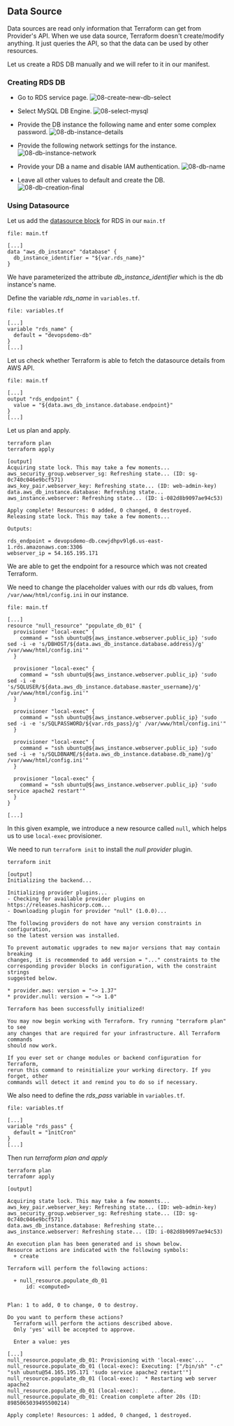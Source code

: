 ## Data Source

Data sources are read only information that Terraform can get from Provider's API. When we use data source, Terraform doesn't create/modify anything. It just queries the API, so that the data can be used by other resources.

Let us create a RDS DB manually and we will refer to it in our manifest.

### Creating RDS DB

  * Go to RDS service page.
  ![08-create-new-db-select](./images/08-create-new-db-select.png)

  * Select MySQL DB Engine.
  ![08-select-mysql](./images/08-select-mysql.png)

  * Provide the DB instance the following name and enter some complex password.
  ![08-db-instance-details](./images/08-db-instance-details.png)

  * Provide the following network settings for the instance.
  ![08-db-instance-network](./images/08-db-instance-network.png)

  * Provide your DB a name and disable IAM authentication.
  ![08-db-name](./images/08-db-name.png)

  * Leave all other values to default and create the DB.
  ![08-db-creation-final](./images/08-db-creation-final.png)

### Using Datasource

Let us add the [datasource block](https://www.terraform.io/docs/providers/aws/d/db_instance.html)  for RDS in our `main.tf`

`file: main.tf`

```
[...]
data "aws_db_instance" "database" {
  db_instance_identifier = "${var.rds_name}"
}
```

We have parameterized the attribute *db_instance_identifier* which is the db instance's name.

Define the variable *rds_name* in `variables.tf`.

`file: variables.tf`

```
[...]
variable "rds_name" {
  default = "devopsdemo-db"
}
[...]
```

Let us check whether Terraform is able to fetch the datasource details from AWS API.

`file: main.tf` 


```
[...]
output "rds_endpoint" {
  value = "${data.aws_db_instance.database.endpoint}"
}
[...]
```

Let us plan and apply.

```
terraform plan
terraform apply

[output]
Acquiring state lock. This may take a few moments...
aws_security_group.webserver_sg: Refreshing state... (ID: sg-0c740c046e9bcf571)
aws_key_pair.webserver_key: Refreshing state... (ID: web-admin-key)
data.aws_db_instance.database: Refreshing state...
aws_instance.webserver: Refreshing state... (ID: i-082d8b9097ae94c53)

Apply complete! Resources: 0 added, 0 changed, 0 destroyed.
Releasing state lock. This may take a few moments...

Outputs:

rds_endpoint = devopsdemo-db.cewjdhpv9lg6.us-east-1.rds.amazonaws.com:3306
webserver_ip = 54.165.195.171
```

We are able to get the endpoint for a resource which was not created Terraform.

We need to change the placeholder values with our rds db values, from `/var/www/html/config.ini` in our instance.

`file: main.tf`

```
[...]
resource "null_resource" "populate_db_01" {
  provisioner "local-exec" {
    command = "ssh ubuntu@${aws_instance.webserver.public_ip} 'sudo sed -i -e 's/DBHOST/${data.aws_db_instance.database.address}/g' /var/www/html/config.ini'"
  }

  provisioner "local-exec" {
    command = "ssh ubuntu@${aws_instance.webserver.public_ip} 'sudo sed -i -e 's/SQLUSER/${data.aws_db_instance.database.master_username}/g' /var/www/html/config.ini'"
  }

  provisioner "local-exec" {
    command = "ssh ubuntu@${aws_instance.webserver.public_ip} 'sudo sed -i -e 's/SQLPASSWORD/${var.rds_pass}/g' /var/www/html/config.ini'"
  }

  provisioner "local-exec" {
    command = "ssh ubuntu@${aws_instance.webserver.public_ip} 'sudo sed -i -e 's/SQLDBNAME/${data.aws_db_instance.database.db_name}/g' /var/www/html/config.ini'"
  }

  provisioner "local-exec" {
    command = "ssh ubuntu@${aws_instance.webserver.public_ip} 'sudo service apache2 restart'"
  }
}

[...]
```

In this given example, we introduce a new resource called `null`, which helps us to use `local-exec` provisioner. 

We need to run `terraform init` to install the *null provider* plugin.

```
terraform init

[output]
Initializing the backend...

Initializing provider plugins...
- Checking for available provider plugins on https://releases.hashicorp.com...
- Downloading plugin for provider "null" (1.0.0)...

The following providers do not have any version constraints in configuration,
so the latest version was installed.

To prevent automatic upgrades to new major versions that may contain breaking
changes, it is recommended to add version = "..." constraints to the
corresponding provider blocks in configuration, with the constraint strings
suggested below.

* provider.aws: version = "~> 1.37"
* provider.null: version = "~> 1.0"

Terraform has been successfully initialized!

You may now begin working with Terraform. Try running "terraform plan" to see
any changes that are required for your infrastructure. All Terraform commands
should now work.

If you ever set or change modules or backend configuration for Terraform,
rerun this command to reinitialize your working directory. If you forget, other
commands will detect it and remind you to do so if necessary.
```

We also need to define the *rds_pass* variable in `variables.tf`.

`file: variables.tf`

```
[...]
variable "rds_pass" {
  default = "1nitCron"
}
[...]
```

Then run *terraform plan and apply*

```
terraform plan
terrafomr apply

[output]

Acquiring state lock. This may take a few moments...
aws_key_pair.webserver_key: Refreshing state... (ID: web-admin-key)
aws_security_group.webserver_sg: Refreshing state... (ID: sg-0c740c046e9bcf571)
data.aws_db_instance.database: Refreshing state...
aws_instance.webserver: Refreshing state... (ID: i-082d8b9097ae94c53)

An execution plan has been generated and is shown below.
Resource actions are indicated with the following symbols:
  + create

Terraform will perform the following actions:

  + null_resource.populate_db_01
      id: <computed>


Plan: 1 to add, 0 to change, 0 to destroy.

Do you want to perform these actions?
  Terraform will perform the actions described above.
  Only 'yes' will be accepted to approve.

  Enter a value: yes

[...]
null_resource.populate_db_01: Provisioning with 'local-exec'...
null_resource.populate_db_01 (local-exec): Executing: ["/bin/sh" "-c" "ssh ubuntu@54.165.195.171 'sudo service apache2 restart'"]
null_resource.populate_db_01 (local-exec):  * Restarting web server apache2
null_resource.populate_db_01 (local-exec):    ...done.
null_resource.populate_db_01: Creation complete after 20s (ID: 8985065039495500214)

Apply complete! Resources: 1 added, 0 changed, 1 destroyed.
```